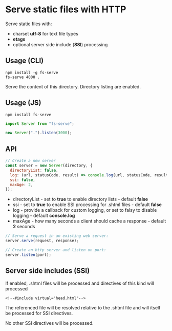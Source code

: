 # Serve static files with HTTP

Serve static files with:

- charset **utf-8** for text file types
- **etags**
- optional server side include (**SSI**) processing

## Usage (CLI)

```
npm install -g fs-serve
fs-serve 4000 .
```

Serve the content of this directory. Directory listing are enabled.

## Usage (JS)

```
npm install fs-serve
```

```javascript
import Server from "fs-serve";

new Server(".").listen(3000);
```

## API

```javascript
// Create a new server
const server = new Server(directory, {
  directoryList: false,
  log: (url, statusCode, result) => console.log(url, statusCode, result),
  ssi: false,
  maxAge: 2,
});
```

- directoryList - set to **true** to enable directory lists - default **false**
- ssi - set to **true** to enable SSI processing for .shtml files - default **false**
- log - provide a callback for custom logging, or set to falsy to disable logging - default **console.log**
- maxAge - how many seconds a client should cache a response - default **2** seconds

```javascript
// Serve a request in an existing web server:
server.serve(request, response);

// Create an http server and listen on port:
server.listen(port);
```

## Server side includes (SSI)

If enabled, .shtml files will be processed and directives of this kind will processed

```
<!--#include virtual="head.html"-->
```

The referenced file will be resolved relative to the .shtml file and will itself be processed for SSI directives.

No other SSI directives will be processed.
